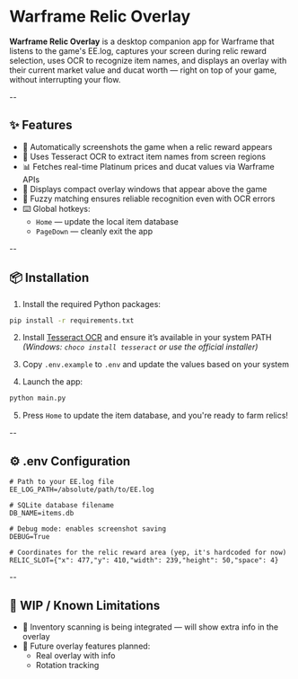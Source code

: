 # Warframe Relic Overlay

**Warframe Relic Overlay** is a desktop companion app for Warframe that listens to the game's EE.log, captures your screen during relic reward selection, uses OCR to recognize item names, and displays an overlay with their current market value and ducat worth — right on top of your game, without interrupting your flow.

--

## ✨ Features

- 📸 Automatically screenshots the game when a relic reward appears  
- 🔎 Uses Tesseract OCR to extract item names from screen regions  
- 📊 Fetches real-time Platinum prices and ducat values via Warframe APIs  
- 💬 Displays compact overlay windows that appear above the game  
- 🧠 Fuzzy matching ensures reliable recognition even with OCR errors  
- ⌨️ Global hotkeys:
  - `Home` — update the local item database  
  - `PageDown` — cleanly exit the app  

--

## 📦 Installation

1. Install the required Python packages:

```bash
pip install -r requirements.txt
```

2. Install [Tesseract OCR](https://github.com/tesseract-ocr/tesseract) and ensure it’s available in your system PATH  
   *(Windows: `choco install tesseract` or use the official installer)*

3. Copy `.env.example` to `.env` and update the values based on your system

4. Launch the app:

```bash
python main.py
```

5. Press `Home` to update the item database, and you're ready to farm relics!

--

## ⚙️ .env Configuration

```env
# Path to your EE.log file
EE_LOG_PATH=/absolute/path/to/EE.log

# SQLite database filename
DB_NAME=items.db

# Debug mode: enables screenshot saving
DEBUG=True

# Coordinates for the relic reward area (yep, it's hardcoded for now)
RELIC_SLOT={"x": 477,"y": 410,"width": 239,"height": 50,"space": 4}
```

--

## 🚧 WIP / Known Limitations

- 🔬 Inventory scanning is being integrated — will show extra info in the overlay
- 🧭 Future overlay features planned:
  - Real overlay with info
  - Rotation tracking
